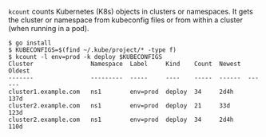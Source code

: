 `kcount` counts Kubernetes (K8s) objects in clusters or namespaces. It gets
the cluster or namespace from kubeconfig files or from within a cluster (when
running in a pod).

```
$ go install
$ KUBECONFIGS=$(find ~/.kube/project/* -type f)
$ kcount -l env=prod -k deploy $KUBECONFIGS
Cluster                Namespace  Label     Kind    Count  Newest  Oldest
-------                ---------  -----     ----    -----  ------  ------
cluster1.example.com   ns1        env=prod  deploy  34     2d4h    137d
cluster2.example.com   ns1        env=prod  deploy  21     33d     123d
cluster2.example.com   ns1        env=prod  deploy  34     2d4h    110d
```